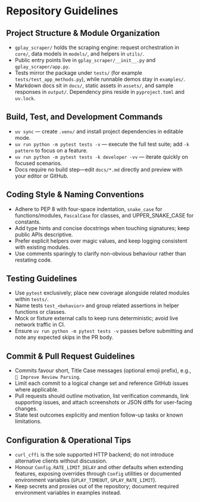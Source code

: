 # Repository Guidelines

## Project Structure & Module Organization
- `gplay_scraper/` holds the scraping engine: request orchestration in `core/`, data models in `models/`, and helpers in `utils/`.
- Public entry points live in `gplay_scraper/__init__.py` and `gplay_scraper/app.py`.
- Tests mirror the package under `tests/` (for example `tests/test_app_methods.py`), while runnable demos stay in `examples/`.
- Markdown docs sit in `docs/`, static assets in `assets/`, and sample responses in `output/`. Dependency pins reside in `pyproject.toml` and `uv.lock`.

## Build, Test, and Development Commands
- `uv sync` — create `.venv/` and install project dependencies in editable mode.
- `uv run python -m pytest tests -v` — execute the full test suite; add `-k pattern` to focus on a feature.
- `uv run python -m pytest tests -k developer -vv` — iterate quickly on focused scenarios.
- Docs require no build step—edit `docs/*.md` directly and preview with your editor or GitHub.

## Coding Style & Naming Conventions
- Adhere to PEP 8 with four-space indentation, `snake_case` for functions/modules, `PascalCase` for classes, and UPPER_SNAKE_CASE for constants.
- Add type hints and concise docstrings when touching signatures; keep public APIs descriptive.
- Prefer explicit helpers over magic values, and keep logging consistent with existing modules.
- Use comments sparingly to clarify non-obvious behaviour rather than restating code.

## Testing Guidelines
- Use `pytest` exclusively; place new coverage alongside related modules within `tests/`.
- Name tests `test_<behavior>` and group related assertions in helper functions or classes.
- Mock or fixture external calls to keep runs deterministic; avoid live network traffic in CI.
- Ensure `uv run python -m pytest tests -v` passes before submitting and note any expected skips in the PR body.

## Commit & Pull Request Guidelines
- Commits favour short, Title Case messages (optional emoji prefix), e.g., `🚀 Improve Review Parsing`.
- Limit each commit to a logical change set and reference GitHub issues where applicable.
- Pull requests should outline motivation, list verification commands, link supporting issues, and attach screenshots or JSON diffs for user-facing changes.
- State test outcomes explicitly and mention follow-up tasks or known limitations.

## Configuration & Operational Tips
- `curl_cffi` is the sole supported HTTP backend; do not introduce alternative clients without discussion.
- Honour `Config.RATE_LIMIT_DELAY` and other defaults when extending features, exposing overrides through `Config` utilities or documented environment variables (`GPLAY_TIMEOUT`, `GPLAY_RATE_LIMIT`).
- Keep secrets and proxies out of the repository; document required environment variables in examples instead.
